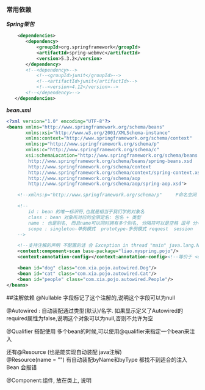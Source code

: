 ### 常用依赖

_**Spring架包**_
``` xml
    <dependencies>
       <dependency>
           <groupId>org.springframework</groupId>
           <artifactId>spring-webmvc</artifactId>
           <version>5.3.2</version>
       </dependency>
       <!--<dependency>-->
           <!--<groupId>junit</groupId>-->
           <!--<artifactId>junit</artifactId>-->
           <!--<version>4.12</version>-->
       <!--</dependency>-->
   </dependencies>
   ```
   
_**bean.xml**_
```xml
<?xml version="1.0" encoding="UTF-8"?>
<beans xmlns="http://www.springframework.org/schema/beans"
       xmlns:xsi="http://www.w3.org/2001/XMLSchema-instance"
       xmlns:context="http://www.springframework.org/schema/context"
       xmlns:p="http://www.springframework.org/schema/p"
       xmlns:c="http://www.springframework.org/schema/c"
       xsi:schemaLocation="http://www.springframework.org/schema/beans
        http://www.springframework.org/schema/beans/spring-beans.xsd
        http://www.springframework.org/schema/context
        http://www.springframework.org/schema/context/spring-context.xsd
        http://www.springframework.org/schema/aop
        http://www.springframework.org/schema/aop/spring-aop.xsd">

    <!--xmlns:p="http://www.springframework.org/schema/p"     P命名空间 : 添加约束-->

    <!--
        id : bean 的唯一标识符,也就是相当于我们学的对象名
        class : bean 对象所对应的全限定名: 包名 + 类型
        name : 也是别名, 而且name可以同时拥有多个别名, 分隔符可以是空格 逗号 分号
        scope : singleton-单例模式  prototype-多例模式 request  session
    -->

    <!--支持注解的声明 不配置的话 会 Exception in thread "main" java.lang.NullPointerException-->
    <context:component-scan base-package="liao.myspring.pojo"/>
    <context:annotation-config></context:annotation-config><!--等价于 <context:annotation-config/>-->

    <bean id="dog" class="com.xia.pojo.autowired.Dog"/>
    <bean id="cat" class="com.xia.pojo.autowired.Cat"/>
    <bean id="people" class="com.xia.pojo.autowired.People"/>
</beans>
```


##注解依赖
@Nullable 字段标记了这个注解的,说明这个字段可以为null  

@Autowired : 自动装配通过类型(默认)/名字.  如果显示定义了Autowired的required属性为false,说明这个对象可以为null,否则不允许为空

@Qualifier 搭配使用  多个bean的时候,可以使用@qualifier来指定一个bean来注入

还有@Resource (也是能实现自动装配 java注解)  
@Resource(name = "") 有自动装配byName和byType 都找不到适合的注入Bean 会报错

@Component:组件, 放在类上, 说明